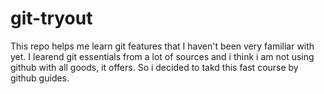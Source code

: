 # git-tryout
This repo helps me learn git features that I haven't been very familiar with yet.
I learend git essentials from a lot of sources and i think i am not using github with all goods, it offers. So i decided to takd this fast course by github guides.
